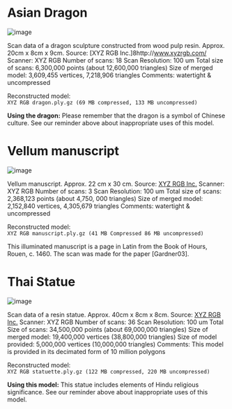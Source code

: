 # Asian Dragon

![image](http://graphics.stanford.edu/data/3Dscanrep/xyzrgb/dragon_thumb.jpg)

Scan data of a dragon sculpture constructed from wood pulp resin. Approx. 20cm x 8cm x 9cm.
Source: [XYZ RGB Inc.]8http://www.xyzrgb.com/
Scanner: XYZ RGB
Number of scans: 18
Scan Resolution: 100 um
Total size of scans: 6,300,000 points (about 12,600,000 triangles)
Size of merged model: 3,609,455 vertices, 7,218,906 triangles
Comments: watertight & uncompressed

Reconstructed model:\
    `XYZ RGB dragon.ply.gz (69 MB compressed, 133 MB uncompressed)` 

**Using the dragon:** Please remember that the dragon is a symbol of Chinese culture. See our reminder above about inappropriate uses of this model.


# Vellum manuscript

![image](http://graphics.stanford.edu/data/3Dscanrep/xyzrgb/manuscript_thumb.jpg)

Vellum manuscript. Approx. 22 cm x 30 cm.
Source: [XYZ RGB Inc.](http://www.xyzrgb.com/)
Scanner: XYZ RGB
Number of scans: 3
Scan Resolution: 100 um
Total size of scans: 2,368,123 points (about 4,750, 000 triangles)
Size of merged model: 2,152,840 vertices, 4,305,679 triangles
Comments: watertight & uncompressed

Reconstructed model:\
    `XYZ RGB manuscript.ply.gz (41 MB Compressed 86 MB uncompressed)` 

This illuminated manuscript is a page in Latin from the Book of Hours, Rouen, c. 1460. The scan was made for the paper [Gardner03]. 


# Thai Statue

![image](http://graphics.stanford.edu/data/3Dscanrep/xyzrgb/statue_thumb.jpg)

Scan data of a resin statue. Approx. 40cm x 8cm x 8cm.
Source: [XYZ RGB Inc.](http://www.xyzrgb.com/)
Scanner: XYZ RGB
Number of scans: 36
Scan Resolution: 100 um
Total Size of scans: 34,500,000 points (about 69,000,000 triangles)
Size of merged model: 19,400,000 vertices (38,800,000 triangles)
Size of model provided: 5,000,000 vertices (10,000,000 triangles)
Comments: This model is provided in its decimated form of 10 million polygons

Reconstructed model:\
    `XYZ RGB statuette.ply.gz (122 MB compressed, 220 MB uncompressed)` 

**Using this model:** This statue includes elements of Hindu religious significance. See our reminder above about inappropriate uses of this model. 